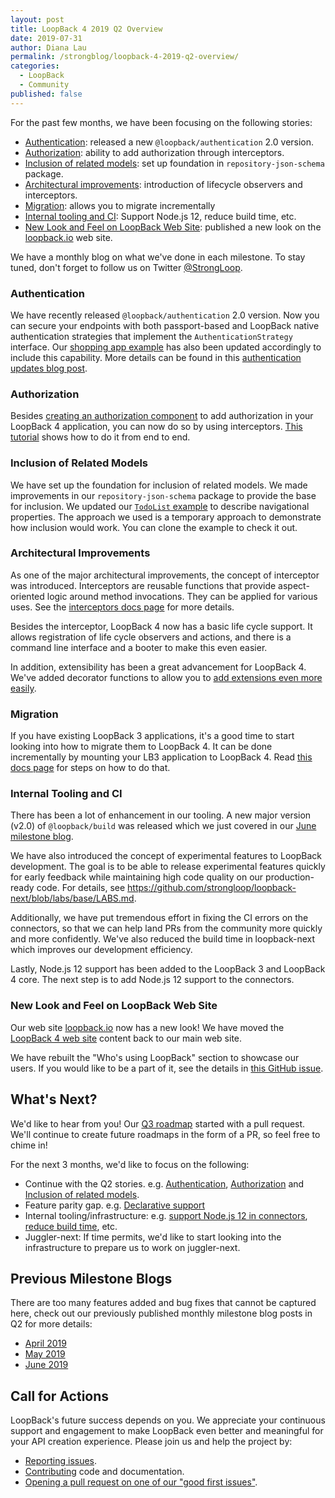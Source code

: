 ```yaml
---
layout: post
title: LoopBack 4 2019 Q2 Overview
date: 2019-07-31
author: Diana Lau
permalink: /strongblog/loopback-4-2019-q2-overview/
categories:
  - LoopBack
  - Community
published: false
---
```


For the past few months, we have been focusing on the following stories: 
- [Authentication](#authentication): released a new `@loopback/authentication` 2.0 version.
- [Authorization](#authorization): ability to add authorization through interceptors.
- [Inclusion of related models](#inclusion_of_related_models): set up foundation in `repository-json-schema` package.
- [Architectural improvements](#architectural_improvements): introduction of lifecycle observers and interceptors.
- [Migration](#migration): allows you to migrate incrementally
- [Internal tooling and CI](#internal_tooling_and_ci): Support Node.js 12, reduce build time, etc.
- [New Look and Feel on LoopBack Web Site](#new_look_and_feel_on_loopBack_web_site): published a new look on the [loopback.io](https://loopback.io) web site.

We have a monthly blog on what we've done in each milestone. To stay tuned, don't forget to follow us on Twitter [@StrongLoop](https://twitter.com/@StrongLoop).

<!--more-->

### Authentication

We have recently released `@loopback/authentication` 2.0 version. Now you can secure your endpoints with both passport-based and LoopBack native authentication strategies that implement the `AuthenticationStrategy` interface. Our [shopping app example](https://github.com/strongloop/loopback4-example-shopping) has also been updated accordingly to include this capability. More details can be found in this [authentication updates blog post](https://strongloop.com/strongblog/loopback-4-authentication-updates/).

### Authorization

Besides [creating an authorization component](https://loopback.io/doc/en/lb4/Loopback-component-authorization.html) to add authorization in your LoopBack 4 application, you can now do so by using interceptors. [This tutorial](https://strongloop.com/strongblog/building-an-online-game-with-loopback-4-pt4/) shows how to do it from end to end.

### Inclusion of Related Models

We have set up the foundation for inclusion of related models. We made improvements in our `repository-json-schema` package to provide the base for inclusion. We updated our [`TodoList` example](https://github.com/strongloop/loopback-next/tree/master/examples/todo-list/) to describe navigational properties. The approach we used is a temporary approach to demonstrate how inclusion would work. You can clone the example to check it out.

### Architectural Improvements

As one of the major architectural improvements, the concept of interceptor was introduced. Interceptors are reusable functions that provide aspect-oriented logic around method invocations. They can be applied for various uses. See the [interceptors docs page](https://loopback.io/doc/en/lb4/Interceptors.html) for more details.

Besides the interceptor, LoopBack 4 now has a basic life cycle support. It allows registration of life cycle observers and actions, and there is a command line interface and a booter to make this even easier.

In addition, extensibility has been a great advancement for LoopBack 4. We've added decorator functions to allow you to [add extensions even more easily](https://loopback.io/doc/en/lb4/Extension-point-and-extensions.html).

### Migration

If you have existing LoopBack 3 applications, it's a good time to start looking into how to migrate them to LoopBack 4. It can be done incrementally by mounting your LB3 application to LoopBack 4. Read [this docs page](https://loopback.io/doc/en/lb4/Migrating-from-LoopBack-3.html) for steps on how to do that.


### Internal Tooling and CI

There has been a lot of enhancement in our tooling. A new major version (v2.0) of `@loopback/build` was released which we just covered in our [June milestone blog](https://strongloop.com/strongblog/loopback-june-2019-milestone/). 

We have also introduced the concept of experimental features to LoopBack development. The goal is to be able to release experimental features quickly for early feedback while maintaining high code quality on our production-ready code. For details, see https://github.com/strongloop/loopback-next/blob/labs/base/LABS.md. 

Additionally, we have put tremendous effort in fixing the CI errors on the connectors, so that we can help land PRs from the community more quickly and more confidently.  We've also reduced the build time in loopback-next which improves our development efficiency.

Lastly, Node.js 12 support has been added to the LoopBack 3 and LoopBack 4 core.  The next step is to add Node.js 12 support to the connectors. 

### New Look and Feel on LoopBack Web Site

Our web site [loopback.io](https://loopback.io) now has a new look! We have moved the [LoopBack 4 web site](https://v4.loopback.io) content back to our main web site.

We have rebuilt the "Who's using LoopBack" section to showcase our users. If you would like to be a part of it, see the details in [this GitHub issue](https://github.com/strongloop/loopback-next/issues/3047).

## What's Next?

We'd like to hear from you! Our [Q3 roadmap](https://github.com/strongloop/loopback-next/tree/master/docs/ROADMAP.md) started with a pull request. We'll continue to create future roadmaps in the form of a PR, so feel free to chime in!

For the next 3 months, we'd like to focus on the following:
- Continue with the Q2 stories. e.g. [Authentication](https://github.com/strongloop/loopback-next/issues/3242), [Authorization](https://github.com/strongloop/loopback-next/issues/538) and [Inclusion of related models](https://github.com/strongloop/loopback-next/issues/1352).
- Feature parity gap. e.g. [Declarative support](https://github.com/strongloop/loopback-next/issues/2036)
- Internal tooling/infrastructure: e.g. [support Node.js 12 in connectors](https://github.com/strongloop/loopback-next/issues/3072), [reduce build time](https://github.com/strongloop/loopback-next/issues/3161), etc.
- Juggler-next: If time permits, we'd like to start looking into the infrastructure to prepare us to work on juggler-next.


## Previous Milestone Blogs

There are too many features added and bug fixes that cannot be captured here, check out our previously published monthly milestone blog posts in Q2 for more details: 
- [April 2019](https://strongloop.com/strongblog/april-2019-milestone/)
- [May 2019](https://strongloop.com/strongblog/may-2019-milestone/)
- [June 2019](https://strongloop.com/strongblog/loopback-june-2019-milestone/)


## Call for Actions

LoopBack's future success depends on you. We appreciate your continuous support and engagement to make LoopBack even better and meaningful for your API creation experience. Please join us and help the project by:

- [Reporting issues](https://github.com/strongloop/loopback-next/issues).
- [Contributing](https://github.com/strongloop/loopback-next/blob/master/docs/CONTRIBUTING.md)
  code and documentation.
- [Opening a pull request on one of our "good first issues"](https://github.com/strongloop/loopback-next/labels/good%20first%20issue).